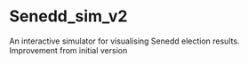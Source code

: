# Senedd_sim_v2
An interactive simulator for visualising Senedd election results. Improvement from initial version
